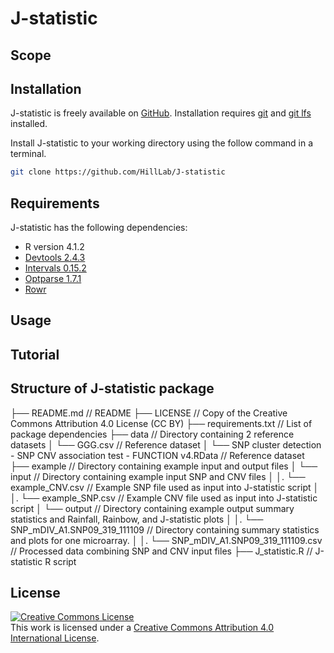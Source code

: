 # J-statistic

## Scope

## Installation

J-statistic is freely available on [GitHub](https://github.com/HillLab/J-statistic). Installation requires [git](https://git-scm.com/) and [git lfs](https://git-lfs.github.com/) installed. 

Install J-statistic to your working directory using the follow command in a terminal.

```sh
git clone https://github.com/HillLab/J-statistic
```

## Requirements

J-statistic has the following dependencies:
- R version 4.1.2
- [Devtools 2.4.3](https://cran.r-project.org/web/packages/devtools/index.html)
- [Intervals 0.15.2](https://cran.r-project.org/web/packages/intervals/index.html)
- [Optparse 1.7.1](https://cran.r-project.org/web/packages/optparse/index.html)
- [Rowr](https://github.com/cvarrichio/rowr)

## Usage

## Tutorial

## Structure of J-statistic package

├── README.md                                                                     // README
├── LICENSE                                                                       // Copy of the Creative Commons Attribution 4.0 License (CC BY)
├── requirements.txt                                                              // List of package dependencies 
├── data                                                                          // Directory containing 2 reference datasets
│   └── GGG.csv                                                                   // Reference dataset
│   └── SNP cluster detection - SNP CNV association test - FUNCTION v4.RData      // Reference dataset
├── example                                                                       // Directory containing example input and output files
│   └── input                                                                     // Directory containing example input SNP and CNV files
│   │.  └── example_CNV.csv                                                       // Example SNP file used as input into J-statistic script
│   │.  └── example_SNP.csv                                                       // Example CNV file used as input into J-statistic script
│   └── output                                                                    // Directory containing example output summary statistics and Rainfall, Rainbow, and J-statistic plots
│   │.  └── SNP_mDIV_A1.SNP09_319_111109                                          // Directory containing summary statistics and plots for one microarray.
│   │.  └── SNP_mDIV_A1.SNP09_319_111109.csv                                      // Processed data combining SNP and CNV input files
├── J_statistic.R                                                                 // J-statistic R script

## License

<a rel="license" href="http://creativecommons.org/licenses/by/4.0/"><img alt="Creative Commons License" style="border-width:0" src="https://i.creativecommons.org/l/by/4.0/88x31.png" /></a><br />This work is licensed under a <a rel="license" href="http://creativecommons.org/licenses/by/4.0/">Creative Commons Attribution 4.0 International License</a>.
